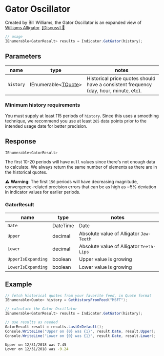 # Gator Oscillator

Created by Bill Williams, the Gator Oscillator is an expanded view of [Williams Alligator](../Alligator/README.md#content).
[[Discuss] :speech_balloon:](https://github.com/DaveSkender/Stock.Indicators/discussions/385 "Community discussion about this indicator")

```csharp
// usage
IEnumerable<GatorResult> results = Indicator.GetGator(history);
```

## Parameters

| name | type | notes
| -- |-- |--
| `history` | IEnumerable\<[TQuote](../../docs/GUIDE.md#historical-quotes)\> | Historical price quotes should have a consistent frequency (day, hour, minute, etc).

### Minimum history requirements

You must supply at least 115 periods of `history`. Since this uses a smoothing technique, we recommend you use at least `265` data points prior to the intended usage date for better precision.

## Response

```csharp
IEnumerable<GatorResult>
```

The first 10-20 periods will have `null` values since there's not enough data to calculate.  We always return the same number of elements as there are in the historical quotes.

:warning: **Warning**: The first `150` periods will have decreasing magnitude, convergence-related precision errors that can be as high as ~5% deviation in indicator values for earlier periods.

### GatorResult

| name | type | notes
| -- |-- |--
| `Date` | DateTime | Date
| `Upper` | decimal | Absolute value of Alligator `Jaw-Teeth`
| `Lower` | decimal | Absolute value of Alligator `Teeth-Lips`
| `UpperIsExpanding` | boolean | Upper value is growing
| `LowerIsExpanding` | boolean | Lower value is growing

## Example

```csharp
// fetch historical quotes from your favorite feed, in Quote format
IEnumerable<Quote> history = GetHistoryFromFeed("MSFT");

// calculate the Gator Oscillator
IEnumerable<GatorResult> results = Indicator.GetGator(history);

// use results as needed
GatorResult result = results.LastOrDefault();
Console.WriteLine("Upper on {0} was {1}", result.Date, result.Upper);
Console.WriteLine("Lower on {0} was {1}", result.Date, result.Lower);
```

```bash
Upper on 12/31/2018 was 7.45
Lower on 12/31/2018 was -9.24
```
